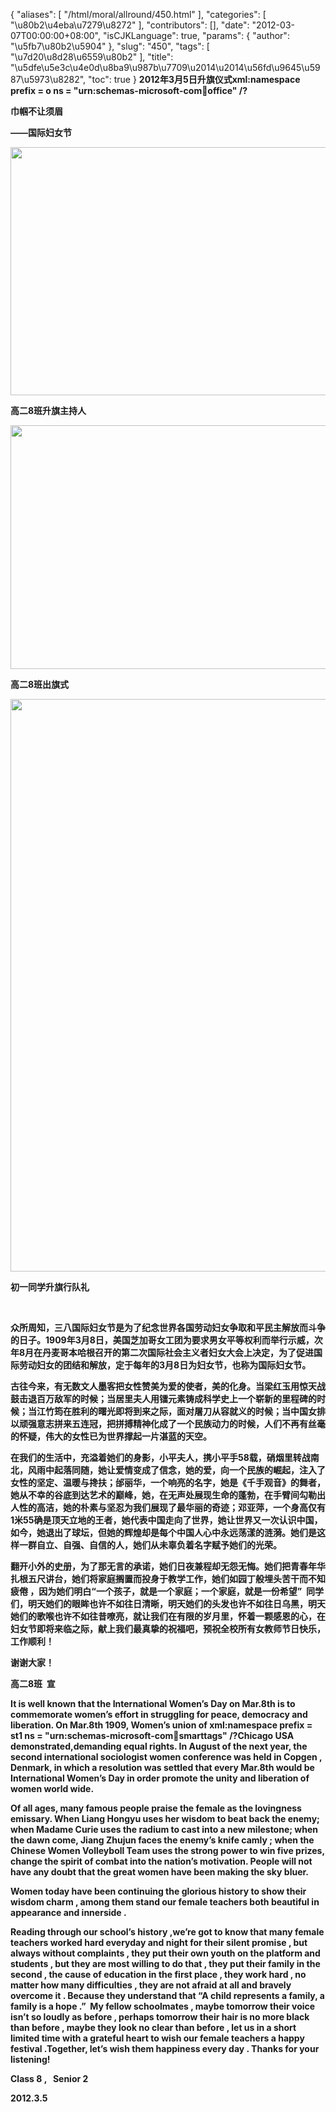 {
    "aliases": [
        "/html/moral/allround/450.html"
    ],
    "categories": [
        "\u80b2\u4eba\u7279\u8272"
    ],
    "contributors": [],
    "date": "2012-03-07T00:00:00+08:00",
    "isCJKLanguage": true,
    "params": {
        "author": "\u5fb7\u80b2\u5904"
    },
    "slug": "450",
    "tags": [
        "\u7d20\u8d28\u6559\u80b2"
    ],
    "title": "\u5dfe\u5e3c\u4e0d\u8ba9\u987b\u7709\u2014\u2014\u56fd\u9645\u5987\u5973\u8282",
    "toc": true
}
**2012年3月5日升旗仪式xml:namespace prefix = o ns = "urn:schemas-microsoft-com:office:office" /?**

**巾帼不让须眉**

**——国际妇女节**

**<img
    src="https://cdn.tfls.online/mirror/full/8b3dd2e5df4edb91e77cb3d1b82eb85f35918b28.jpg"
    style="display:block;margin-left:auto;margin-right:auto;"
    decoding="async"
    fetchpriority="auto"
    loading="lazy"
    height="397"
    width="600"
/>**

**高二8班升旗主持人**

**<img
    src="https://cdn.tfls.online/mirror/full/a97537cbe08d06317389afe741af9634591f9058.jpg"
    style="display:block;margin-left:auto;margin-right:auto;"
    decoding="async"
    fetchpriority="auto"
    loading="lazy"
    height="390"
    width="600"
/>**

**高二8班出旗式**

**<img
    src="https://cdn.tfls.online/mirror/full/27921a510f1c5360577fd0218cde72b7bb7adb22.jpg"
    style="display:block;margin-left:auto;margin-right:auto;"
    decoding="async"
    fetchpriority="auto"
    loading="lazy"
    height="916"
    width="600"
/>**

**初一同学升旗行队礼**

 

**众所周知，三八国际妇女节是为了纪念世界各国劳动妇女争取和平民主解放而斗争的日子。1909年3月8日，美国芝加哥女工团为要求男女平等权利而举行示威，次年8月在丹麦哥本哈根召开的第二次国际社会主义者妇女大会上决定，为了促进国际劳动妇女的团结和解放，定于每年的3月8日为妇女节，也称为国际妇女节。**

**古往今来，有无数文人墨客把女性赞美为爱的使者，美的化身。当梁红玉用惊天战鼓击退百万敌军的时候；当居里夫人用镭元素铸成科学史上一个崭新的里程碑的时候；当江竹筠在胜利的曙光即将到来之际，面对屠刀从容就义的时候；当中国女排以顽强意志拼来五连冠，把拼搏精神化成了一个民族动力的时候，人们不再有丝毫的怀疑，伟大的女性已为世界撑起一片湛蓝的天空。**

**在我们的生活中，充溢着她们的身影，小平夫人，携小平手58载，硝烟里转战南北，风雨中起落同随，她让爱情变成了信念，她的爱，向一个民族的崛起，注入了女性的坚定、温暖与搀扶；邰丽华，一个响亮的名字，她是《千手观音》的舞者，她从不幸的谷底到达艺术的巅峰，她，在无声处展现生命的蓬勃，在手臂间勾勒出人性的高洁，她的朴素与坚忍为我们展现了最华丽的奇迹；邓亚萍，一个身高仅有1米55确是顶天立地的王者，她代表中国走向了世界，她让世界又一次认识中国，如今，她退出了球坛，但她的辉煌却是每个中国人心中永远荡漾的涟漪。她们是这样一群自立、自强、自信的人，她们从未辜负着名字赋予她们的光荣。**

**翻开小外的史册，为了那无言的承诺，她们日夜兼程却无怨无悔。她们把青春年华扎根五尺讲台，她们将家庭搁置而投身于教学工作，她们如园丁般埋头苦干而不知疲倦 ，因为她们明白“一个孩子，就是一个家庭；一个家庭，就是一份希望”  同学们，明天她们的眼眸也许不如往日清晰，明天她们的头发也许不如往日乌黑，明天她们的歌喉也许不如往昔嘹亮，就让我们在有限的岁月里，怀着一颗感恩的心，在妇女节即将来临之际，献上我们最真挚的祝福吧，预祝全校所有女教师节日快乐，工作顺利！**

**谢谢大家！**

**高二8班  宣**

 **It is well known that the International Women’s Day on Mar.8th is to commemorate women’s effort in struggling for peace, democracy and liberation. On Mar.8th 1909, Women’s union of xml:namespace prefix = st1 ns = "urn:schemas-microsoft-com:office:smarttags" /?Chicago USA demonstrated,demanding equal rights. In August of the next year, the second international sociologist women conference was held in Copgen , Denmark, in which a resolution was settled that every Mar.8th would be International Women’s Day in order promote the unity and liberation of women world wide.**

**Of all ages, many famous people praise the female as the lovingness emissary. When Liang Hongyu uses her wisdom to beat back the enemy; when Madame Curie uses the radium to cast into a new milestone; when the dawn come, Jiang Zhujun faces the enemy’s knife camly ; when the Chinese Women Volleyboll Team uses the strong power to win five prizes, change the spirit of combat into the nation’s motivation. People will not have any doubt that the great women have been making the sky bluer.**

**Women today have been continuing the glorious history to show their wisdom charm , among them stand our female teachers both beautiful in appearance and innerside .**

**Reading through our school’s history ,we’re got to know that many female teachers worked hard everyday and night for their silent promise , but always without complaints , they put their own youth on the platform and students , but they are most willing to do that , they put their family in the second , the cause of education in the first place , they work hard , no matter how many difficulties , they are not afraid at all and bravely overcome it . Because they understand that “A child represents a family, a family is a hope .”  My fellow schoolmates , maybe tomorrow their voice isn’t so loudly as before , perhaps tomorrow their hair is no more black than before , maybe they look no clear than before , let us in a short limited time with a grateful heart to wish our female teachers a happy festival .Together, let’s wish them happiness every day . Thanks for your listening!**

**Class 8 ,   Senior 2**

**2012.3.5**

 